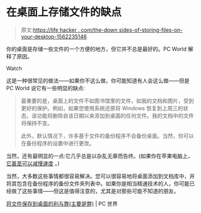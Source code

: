 # 在桌面上存储文件的缺点

> 原文:[https://life hacker . com/the-down sides-of-storing-files-on-your-desktop-1562235146](https://lifehacker.com/the-downsides-of-storing-files-on-your-desktop-1562235146)

你的桌面是存储一些文件的一个方便的地方，但它并不总是最好的。PC World 解释了原因。

Watch

这是一种很常见的做法——如果你不这么做，你可能知道有人会这么做——但是 PC World 说它有一些明显的缺点:

> 最重要的是，桌面上的文件不如图书馆里的文件，如我的文档和图片，受到更好的保护。例如，如果您使用系统还原将 Windows 恢复到上周三的状态，该功能将删除自该日期以来添加到桌面的任何文件。我的文档中的文件将保持不变。
> 
> 此外，默认情况下，许多基于文件的备份程序不会备份桌面。当然，你可以在备份程序的设置中进行更改。

当然，还有最明显的一点:它几乎总是以杂乱无章而告终。(如果你在苹果电脑上， [它甚至可以减慢速度](http://lifehacker.com/an-overly-cluttered-desktop-can-seriously-slow-down-you-5893054) 。)

当然，大多数这些事情都很容易解决。您可以很容易地将桌面添加到文档库中，并将其包含在备份程序的备份文件夹列表中。如果你是相当精通技术的人，你可能已经做了这些事情——但这是值得注意的，尤其是对那些可能不知道的朋友。

[将文件保存到桌面的利与弊(主要是弊)](http://www.pcworld.com/article/2110003/the-pros-and-cons-mostly-cons-of-saving-files-to-the-desktop.html) | PC 世界